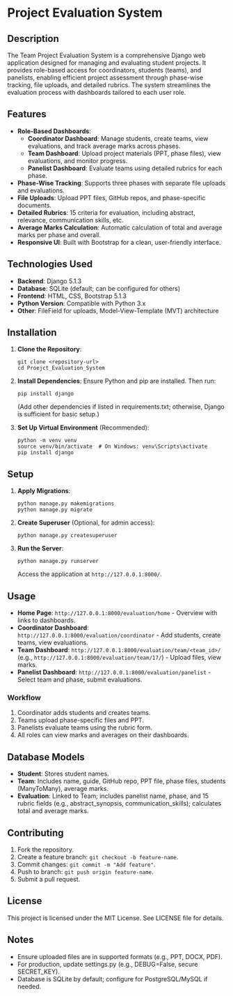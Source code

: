 # Project Evaluation System

## Description

The Team Project Evaluation System is a comprehensive Django web application designed for managing and evaluating student projects. It provides role-based access for coordinators, students (teams), and panelists, enabling efficient project assessment through phase-wise tracking, file uploads, and detailed rubrics. The system streamlines the evaluation process with dashboards tailored to each user role.

## Features

- **Role-Based Dashboards**:
  - **Coordinator Dashboard**: Manage students, create teams, view evaluations, and track average marks across phases.
  - **Team Dashboard**: Upload project materials (PPT, phase files), view evaluations, and monitor progress.
  - **Panelist Dashboard**: Evaluate teams using detailed rubrics for each phase.
- **Phase-Wise Tracking**: Supports three phases with separate file uploads and evaluations.
- **File Uploads**: Upload PPT files, GitHub repos, and phase-specific documents.
- **Detailed Rubrics**: 15 criteria for evaluation, including abstract, relevance, communication skills, etc.
- **Average Marks Calculation**: Automatic calculation of total and average marks per phase and overall.
- **Responsive UI**: Built with Bootstrap for a clean, user-friendly interface.

## Technologies Used

- **Backend**: Django 5.1.3
- **Database**: SQLite (default; can be configured for others)
- **Frontend**: HTML, CSS, Bootstrap 5.1.3
- **Python Version**: Compatible with Python 3.x
- **Other**: FileField for uploads, Model-View-Template (MVT) architecture

## Installation

1. **Clone the Repository**:

   ```
   git clone <repository-url>
   cd Proejct_Evaluation_System
   ```

2. **Install Dependencies**:
   Ensure Python and pip are installed. Then run:

   ```
   pip install django
   ```

   (Add other dependencies if listed in requirements.txt; otherwise, Django is sufficient for basic setup.)

3. **Set Up Virtual Environment** (Recommended):
   ```
   python -m venv venv
   source venv/bin/activate  # On Windows: venv\Scripts\activate
   pip install django
   ```

## Setup

1. **Apply Migrations**:

   ```
   python manage.py makemigrations
   python manage.py migrate
   ```

2. **Create Superuser** (Optional, for admin access):

   ```
   python manage.py createsuperuser
   ```

3. **Run the Server**:
   ```
   python manage.py runserver
   ```
   Access the application at `http://127.0.0.1:8000/`.

## Usage

- **Home Page**: `http://127.0.0.1:8000/evaluation/home` - Overview with links to dashboards.
- **Coordinator Dashboard**: `http://127.0.0.1:8000/evaluation/coordinator` - Add students, create teams, view evaluations.
- **Team Dashboard**: `http://127.0.0.1:8000/evaluation/team/<team_id>/` (e.g., `http://127.0.0.1:8000/evaluation/team/17/`) - Upload files, view marks.
- **Panelist Dashboard**: `http://127.0.0.1:8000/evaluation/panelist` - Select team and phase, submit evaluations.

### Workflow

1. Coordinator adds students and creates teams.
2. Teams upload phase-specific files and PPT.
3. Panelists evaluate teams using the rubric form.
4. All roles can view marks and averages on their dashboards.

## Database Models

- **Student**: Stores student names.
- **Team**: Includes name, guide, GitHub repo, PPT file, phase files, students (ManyToMany), average marks.
- **Evaluation**: Linked to Team; includes panelist name, phase, and 15 rubric fields (e.g., abstract_synopsis, communication_skills); calculates total and average marks.

## Contributing

1. Fork the repository.
2. Create a feature branch: `git checkout -b feature-name`.
3. Commit changes: `git commit -m "Add feature"`.
4. Push to branch: `git push origin feature-name`.
5. Submit a pull request.

## License

This project is licensed under the MIT License. See LICENSE file for details.

## Notes

- Ensure uploaded files are in supported formats (e.g., PPT, DOCX, PDF).
- For production, update settings.py (e.g., DEBUG=False, secure SECRET_KEY).
- Database is SQLite by default; configure for PostgreSQL/MySQL if needed.
